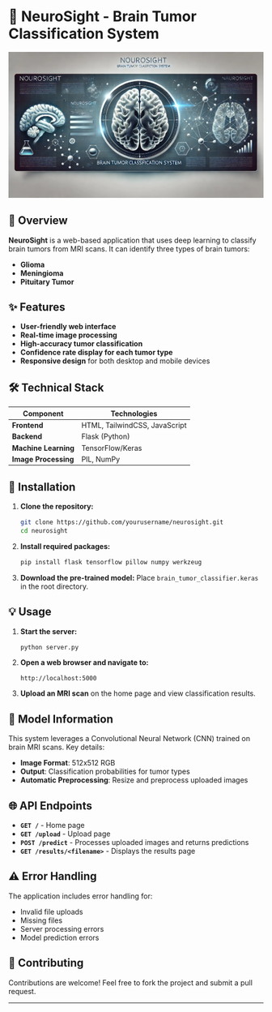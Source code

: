 # 🎯 NeuroSight - Brain Tumor Classification System

![NeuroSight Banner](static/img/banner.png)

## 📖 Overview
**NeuroSight** is a web-based application that uses deep learning to classify brain tumors from MRI scans. It can identify three types of brain tumors:
- **Glioma**
- **Meningioma**
- **Pituitary Tumor**

## ✨ Features
- **User-friendly web interface**
- **Real-time image processing**
- **High-accuracy tumor classification**
- **Confidence rate display for each tumor type**
- **Responsive design** for both desktop and mobile devices

## 🛠️ Technical Stack
| **Component**     | **Technologies**        |
|-------------------|-------------------------|
| **Frontend**      | HTML, TailwindCSS, JavaScript |
| **Backend**       | Flask (Python)          |
| **Machine Learning** | TensorFlow/Keras      |
| **Image Processing** | PIL, NumPy          |

## 🚀 Installation

1. **Clone the repository:**
    ```bash
    git clone https://github.com/yourusername/neurosight.git
    cd neurosight
    ```

2. **Install required packages:**
    ```bash
    pip install flask tensorflow pillow numpy werkzeug
    ```

3. **Download the pre-trained model:**
   Place `brain_tumor_classifier.keras` in the root directory.

## 💡 Usage

1. **Start the server:**
    ```bash
    python server.py
    ```

2. **Open a web browser and navigate to:**
    ```
    http://localhost:5000
    ```

3. **Upload an MRI scan** on the home page and view classification results.

## 🧠 Model Information
This system leverages a Convolutional Neural Network (CNN) trained on brain MRI scans. Key details:
- **Image Format**: 512x512 RGB
- **Output**: Classification probabilities for tumor types
- **Automatic Preprocessing**: Resize and preprocess uploaded images

## 🌐 API Endpoints
- **`GET /`** - Home page
- **`GET /upload`** - Upload page
- **`POST /predict`** - Processes uploaded images and returns predictions
- **`GET /results/<filename>`** - Displays the results page

## ⚠️ Error Handling
The application includes error handling for:
- Invalid file uploads
- Missing files
- Server processing errors
- Model prediction errors

## 🤝 Contributing
Contributions are welcome! Feel free to fork the project and submit a pull request. 

---